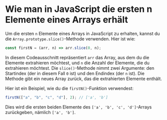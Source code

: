 # Wie man in JavaScript die ersten n Elemente eines Arrays erhält

Um die ersten `n` Elemente eines Arrays in JavaScript zu erhalten, kannst du die `Array.prototype.slice()`-Methode verwenden. Hier ist wie:

```js
const firstN = (arr, n) => arr.slice(0, n);
```

In diesem Codeausschnitt repräsentiert `arr` das Array, aus dem du die Elemente extrahieren möchtest, und `n` die Anzahl der Elemente, die du extrahieren möchtest. Die `slice()`-Methode nimmt zwei Argumente: den Startindex (der in diesem Fall `0` ist) und den Endindex (der `n` ist). Die Methode gibt ein neues Array zurück, das die extrahierten Elemente enthält.

Hier ist ein Beispiel, wie du die `firstN()`-Funktion verwendest:

```js
firstN(["a", "b", "c", "d"], 2); // ['a', 'b']
```

Dies wird die ersten beiden Elemente des `['a', 'b', 'c', 'd']`-Arrays zurückgeben, nämlich `['a', 'b']`.
